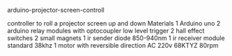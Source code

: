 arduino-projector-screen-controll

controller to roll a projector screen up and down
Materials
 1 Arduino uno
 2 arduino relay modules with optocoupler low level trigger
 2 hall effect switches
 2 small magnets
 1 ir sender diode 850-940nm
 1 ir receiver module standard 38khz 
 1 motor with reversible direction AC 220v 68KTYZ 80rpm
 
